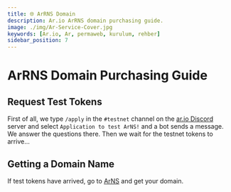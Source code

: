 ```yaml
---
title: 🌐 ArRNS Domain
description: Ar.io ArRNS domain purchasing guide.
image: ./img/Ar-Service-Cover.jpg
keywords: [Ar.io, Ar, permaweb, kurulum, rehber]
sidebar_position: 7
---
```


# ArRNS Domain Purchasing Guide

## Request Test Tokens

First of all, we type `/apply` in the `#testnet` channel on the [ar.io Discord](https://discord.gg/ApxXjvwECK) server and select `Application to test ArNS!` and a bot sends a message. We answer the questions there. Then we wait for the testnet tokens to arrive...

## Getting a Domain Name

If test tokens have arrived, go to [ArNS](https://arns.app/) and get your domain.